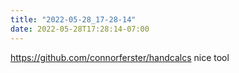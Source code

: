 ```yaml
---
title: "2022-05-28_17-28-14"
date: 2022-05-28T17:28:14-07:00
---
```


https://github.com/connorferster/handcalcs nice tool
